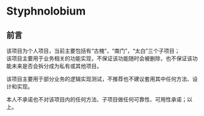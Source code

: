 # Styphnolobium
## 前言
该项目为个人项目，当前主要包括有“古槐”，“南门”，“太白”三个子项目；  
该项目主要用于业务相关的功能实现，不保证该功能随时会被删除，也不保证该功能未来是否会拆分成为私有或其他项目。

该项目主要用于部分业务的逻辑实现测试，不推荐也不建议套用其中任何方法、设计和实现。

本人不承诺也不对该项目内的任何方法、子项目做任何可靠性、可用性承诺；以上。

